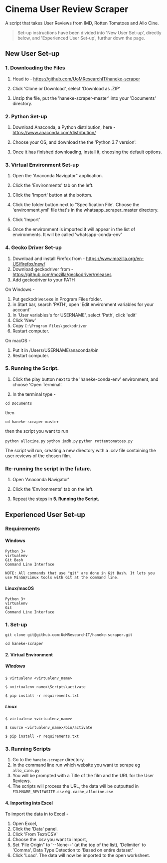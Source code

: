 # Cinema User Review Scraper

A script that takes User Reviews from IMD, Rotten Tomatoes and Allo Cine.

> Set-up instructions have been divided into 'New User Set-up', directly below, and 'Experienced User Set-up', furthur down the page.

## New User Set-up

### **1. Downloading the Files**

1. Head to - https://github.com/UoMResearchIT/haneke-scraper

2. Click 'Clone or Download', select 'Download as .ZIP'

3. Unzip the file, put the 'haneke-scraper-master' into your 'Documents' directory.

### **2. Python Set-up**

1. Download Anaconda, a Python distribution, here - https://www.anaconda.com/distribution/

2. Choose your OS, and download the the 'Python 3.7 version'.

3. Once it has finished downloading, install it, choosing the default options.

### **3. Virtual Environment Set-up**

1. Open the 'Anaconda Navigator" application.

2. Click the 'Environments' tab on the left.

3. Click the 'Import' button at the bottom.

4. Click the folder button next to "Specification File'. Choose the 'environment.yml' file that's in the whatsapp_scraper_master directory.

5. Click 'Import'

6. Once the environment is imported it will appear in the list of environments. It will be called 'whatsapp-conda-env'


### **4. Gecko Driver Set-up**

1. Download and install Firefox from - https://www.mozilla.org/en-US/firefox/new/
2. Download geckodriver from - https://github.com/mozilla/geckodriver/releases
3. Add geckodriver to your PATH

On Windows - 
1. Put geckodriver.exe in Program Files folder.
2. in Start bar, search 'PATH', open 'Edit environment variables for your account'
3. In 'User variables's for USERNAME', select 'Path', click 'edit'
4. Click 'New'
5. Copy `C:\Program Files\geckodriver` 
6. Restart computer.

On macOS -
1. Put it in /Users/USERNAME/anaconda/bin
2. Restart computer.

### **5. Running the Script.**

1. Click the play button next to the 'haneke-conda-env' environment, and choose 'Open Terminal'.

2. In the terminal type - 

`cd Documents`

then

`cd haneke-scraper-master`

then the script you want to run

`python allocine.py`
`python imdb.py`
`python rottentomatoes.py`

The script will run, creating a new directory with a .csv file containing the user reviews of the chosen film.

### **Re-running the script in the future.**

1. Open 'Anaconda Navigator'

2. Click the 'Environments' tab on the left.

3. Repeat the steps in **5. Running the Script.**

## Experienced User Set-up

### Requirements

#### Windows

    Python 3+
    virtualenv
    Git Bash
    Command Line Interface

    NOTE: All commands that use "git" are done in Git Bash. It lets you use MinGW/Linux tools with Git at the command line.

#### Linux/macOS

    Python 3+
    virtualenv
    Git
    Command Line Interface

### 1. Set-up

    git clone git@github.com:UoMResearchIT/haneke-scraper.git

    cd haneke-scraper

#### 2. Virtual Environment

##### Windows

    $ virtualenv <virtualenv_name>

    $ <virtualenv_name>\Scripts\activate

    $ pip install -r requirements.txt

##### Linux

    $ virtualenv <virtualenv_name>

    $ source <virtualenv_name>/bin/activate

    $ pip install -r requirements.txt

### 3. Running Scripts

1. Go to the `haneke-scraper` directory.
2. In the command line run which website you want to scrape eg `allo_cine.py` 
3. You will be prompted with a Title of the film and the URL for the User Reviews.
4. The scripts will process the URL, the data will be outputted in `FILMNAME_REVIEWSITE.csv` eg. `cache_allocine.csv`

#### 4. Importing into Excel

To import the data in to Excel -

1. Open Excel,
2. Click the 'Data' panel.
3. Click 'From Text/CSV'
4. Choose the .csv you want to import,
5. Set 'File Origin" to '--None--' (at the top of the list), 'Delimiter' to 'Comma', Data Type Detection to 'Based on entire dataset'
6. Click 'Load'. The data will now be imported to the open worksheet.
